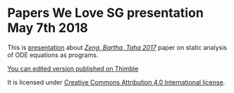 # Papers We Love SG presentation May 7th 2018

This is [presentation](index.html) about [_Zeng, Bartha, Taha 2017_](https://arxiv.org/abs/1704.03105)
paper on static analysis of ODE equations as programs.

[You can edited version published on Thimble](https://thimbleprojects.org/migamake/474562)

It is licensed under [Creative Commons Attribution 4.0 International license](https://creativecommons.org/licenses/by/4.0/legalcode).
